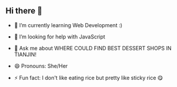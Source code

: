 ## Hi there 👋




- 🌱 I’m currently learning Web Development :)
- 🤔 I’m looking for help with JavaScript
- 💬 Ask me about WHERE COULD FIND BEST DESSERT SHOPS IN TIANJIN!
  
- 😄 Pronouns: She/Her
- ⚡ Fun fact: I don't like eating rice but pretty like sticky rice 😋
